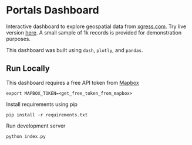 # Portals Dashboard

Interactive dashboard to explore geospatial data from [xgress.com](https://xgress.com). Try live version [here](https://portals-dashboard.herokuapps.com). A small sample of 1k records is provided for demonstration purposes.

This dashboard was built using `dash`, `plotly`, and `pandas`.

## Run Locally

This dashboard requires a free API token from [Mapbox](https://mapbox.com)

```
export MAPBOX_TOKEN=<get_free_token_from_mapbox>
```

Install requirements using pip
```
pip install -r requirements.txt
```

Run development server
```
python index.py
```

